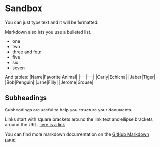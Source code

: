 # Sandbox

You can just type text and it will be formatted.

Markdown also lets you use a bulleted list.
* one
* two
* three and four
* five
* six
* seven



And tables:
|Name|Favorite Animal|
|---|---|
|Carly|Echidna|
|Jaber|Tiger|
|Bob|Penguin|
|Jane|Filly|
|Jerome|Grouse|


## Subheadings
Subheadings are useful to help you structure your documents.

Links start with square brackets around the link text and ellipse brackets around the URL. [here is a link](https://en.wikipedia.org/wiki/Main_Page)

You can find more markdown documentation on the [GitHub Markdown page](https://docs.github.com/en/get-started/writing-on-github/getting-started-with-writing-and-formatting-on-github/basic-writing-and-formatting-syntax).
